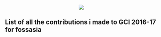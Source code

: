 <p align="center">
  <img src="https://github.com/sanchittechnogeek/Google-Code-in-Contibutions/blob/master/GCI%20tasks.PNG">
</p>


List of all the contributions i made to GCI 2016-17 for fossasia
------
